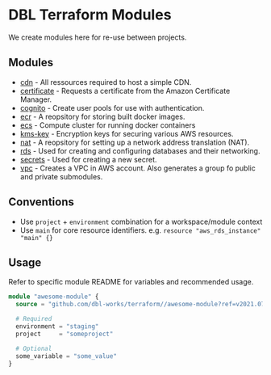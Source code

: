 # DBL Terraform Modules

We create modules here for re-use between projects.



## Modules

- [cdn](cdn/README.md) - All ressources required to host a simple CDN.
- [certificate](certificate/README.md) - Requests a certificate from the Amazon Certificate Manager.
- [cognito](cognito/README.md) - Create user pools for use with authentication.
- [ecr](ecr/README.md) - A reopsitory for storing built docker images.
- [ecs](ecs/README.md) - Compute cluster for running docker containers
- [kms-key](kms-key/README.md) - Encryption keys for securing various AWS resources.
- [nat](nat/README.md) - A reopsitory for setting up a network address translation (NAT).
- [rds](rds/README.md) - Used for creating and configuring databases and their networking.
- [secrets](secrets/README.md) - Used for creating a new secret.
- [vpc](vpc/README.md) - Creates a VPC in AWS account. Also generates a group fo public and private submodules.



## Conventions

- Use `project` + `environment` combination for a workspace/module context
- Use `main` for core resource identifiers. e.g. `resource "aws_rds_instance" "main" {}`


## Usage

Refer to specific module README for variables and recommended usage.

```terraform
module "awesome-module" {
  source = "github.com/dbl-works/terraform//awesome-module?ref=v2021.07.05"

  # Required
  environment = "staging"
  project     = "someproject"

  # Optional
  some_variable = "some_value"
}
```
